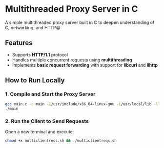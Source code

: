 # Multithreaded Proxy Server in C

A simple multithreaded proxy server built in C to deepen understanding of C, networking, and HTTP😁

## Features
- Supports **HTTP/1.1** protocol
- Handles multiple concurrent requests using **multithreading**
- Implements **basic request forwarding** with support for **libcurl** and **llhttp**

## How to Run Locally

### 1. Compile and Start the Proxy Server
```sh
gcc main.c -o main -I/usr/include/x86_64-linux-gnu -L/usr/local/lib -lllhttp -lcurl
./main
```

### 2. Run the Client to Send Requests
Open a new terminal and execute:
```sh
chmod +x multiclientreqs.sh && ./multiclientreqs.sh
```